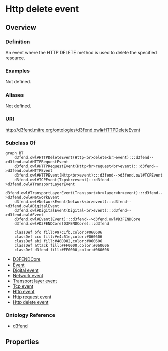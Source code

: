 # Http delete event

## Overview

### Definition
An event where the HTTP DELETE method is used to delete the specified resource.

### Examples
Not defined.

### Aliases
Not defined.

### URI
http://d3fend.mitre.org/ontologies/d3fend.owl#HTTPDeleteEvent

### Subclass Of
```mermaid
graph BT
    d3fend.owl#HTTPDeleteEvent(Http<br>delete<br>event):::d3fend-->d3fend.owl#HTTPRequestEvent
    d3fend.owl#HTTPRequestEvent(Http<br>request<br>event):::d3fend-->d3fend.owl#HTTPEvent
    d3fend.owl#HTTPEvent(Http<br>event):::d3fend-->d3fend.owl#TCPEvent
    d3fend.owl#TCPEvent(Tcp<br>event):::d3fend-->d3fend.owl#TransportLayerEvent
    d3fend.owl#TransportLayerEvent(Transport<br>layer<br>event):::d3fend-->d3fend.owl#NetworkEvent
    d3fend.owl#NetworkEvent(Network<br>event):::d3fend-->d3fend.owl#DigitalEvent
    d3fend.owl#DigitalEvent(Digital<br>event):::d3fend-->d3fend.owl#Event
    d3fend.owl#Event(Event):::d3fend-->d3fend.owl#D3FENDCore
    d3fend.owl#D3FENDCore(D3FENDCore):::d3fend
    
    classDef bfo fill:#97c1fb,color:#060606
    classDef cco fill:#e4c51e,color:#060606
    classDef abi fill:#48DD82,color:#060606
    classDef attack fill:#FF0000,color:#060606
    classDef d3fend fill:#FF0000,color:#060606
```

- [D3FENDCore](/docs/ontology/reference/model/D3FENDCore/D3FENDCore.md)
- [Event](/docs/ontology/reference/model/D3FENDCore/Event/Event.md)
- [Digital event](/docs/ontology/reference/model/D3FENDCore/Event/Digital%20event/Digital%20event.md)
- [Network event](/docs/ontology/reference/model/D3FENDCore/Event/Digital%20event/Network%20event/Network%20event.md)
- [Transport layer event](/docs/ontology/reference/model/D3FENDCore/Event/Digital%20event/Network%20event/Transport%20layer%20event/Transport%20layer%20event.md)
- [Tcp event](/docs/ontology/reference/model/D3FENDCore/Event/Digital%20event/Network%20event/Transport%20layer%20event/Tcp%20event/Tcp%20event.md)
- [Http event](/docs/ontology/reference/model/D3FENDCore/Event/Digital%20event/Network%20event/Transport%20layer%20event/Tcp%20event/Http%20event/Http%20event.md)
- [Http request event](/docs/ontology/reference/model/D3FENDCore/Event/Digital%20event/Network%20event/Transport%20layer%20event/Tcp%20event/Http%20event/Http%20request%20event/Http%20request%20event.md)
- [Http delete event](/docs/ontology/reference/model/D3FENDCore/Event/Digital%20event/Network%20event/Transport%20layer%20event/Tcp%20event/Http%20event/Http%20request%20event/Http%20delete%20event/Http%20delete%20event.md)


### Ontology Reference
- [d3fend](http://d3fend.mitre.org/ontologies/d3fend.owl#)

## Properties
